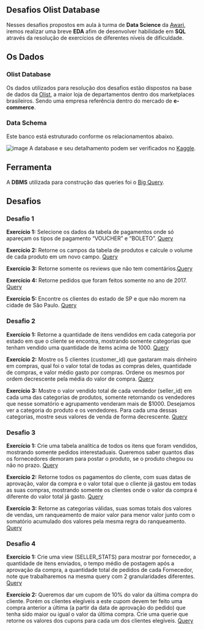 ## Desafios Olist Database

Nesses desafios propostos em aula à turma de **Data Science** da [Awari](https://awari.com.br/curso-data-science/), iremos realizar uma breve **EDA** afim de desenvolver habilidade em **SQL** através da resolução de exercícios de diferentes níveis de dificuldade.


## Os Dados
### Olist Database

Os dados utilizados para resolução dos desafios estão dispostos na base de dados da [Olist](https://olist.com/pt-br), a maior loja de departamentos dentro dos marketplaces brasileiros. Sendo uma empresa referência dentro do mercado de **e-commerce**.

### Data Schema

Este banco está estruturado conforme os relacionamentos abaixo. 


![image](https://user-images.githubusercontent.com/56882578/141878593-5bbaac7f-ea77-495c-8bdc-f43b21447809.png)
A database e seu detalhamento podem ser verificados no [Kaggle](https://www.kaggle.com/olistbr/brazilian-ecommerce).


## Ferramenta

A **DBMS** utilizada para construção das queries foi o [Big Query](https://console.cloud.google.com/bigquery).

## Desafios

### Desafio 1 

**Exercício 1:** Selecione os dados da tabela de pagamentos onde só apareçam os tipos de pagamento “VOUCHER” e “BOLETO”. [Query](https://github.com/thomasgocouto/EDA-OlistDatabase/blob/main/Desafio1/Exerc%C3%ADcio1.sql)

**Exercício 2:** Retorne os campos da tabela de produtos e calcule o volume de cada produto em um novo campo. [Query](https://github.com/thomasgocouto/EDA-OlistDatabase/blob/main/Desafio1/Exerc%C3%ADcio2.sql)

**Exercício 3:** Retorne somente os reviews que não tem comentários.[Query](https://github.com/thomasgocouto/EDA-OlistDatabase/blob/main/Desafio1/Exerc%C3%ADcio3.sql)

**Exercício 4:** Retorne pedidos que foram feitos somente no ano de 2017. [Query](https://github.com/thomasgocouto/EDA-OlistDatabase/blob/main/Desafio1/Exerc%C3%ADcio4.sql)

**Exercício 5:** Encontre os clientes do estado de SP e que não morem na cidade de São Paulo. [Query](https://github.com/thomasgocouto/EDA-OlistDatabase/blob/main/Desafio1/Exerc%C3%ADcio5.sql)

### Desafio 2

**Exercício 1:** Retorne a quantidade de itens vendidos em cada categoria por estado em que o cliente se encontra, mostrando somente categorias que tenham vendido uma quantidade de items acima de 1000. [Query](https://github.com/thomasgocouto/EDA-OlistDatabase/blob/main/Desafio2/Exerc%C3%ADcio1.sql)

**Exercício 2:** Mostre os 5 clientes (customer_id) que gastaram mais dinheiro em compras, qual foi o valor total de todas as compras deles, quantidade de compras, e valor médio gasto por compras. Ordene os mesmos por ordem decrescente pela média do valor de compra. [Query](https://github.com/thomasgocouto/EDA-OlistDatabase/blob/main/Desafio2/Exerc%C3%ADcio2.sql)

**Exercício 3:** Mostre o valor vendido total de cada vendedor (seller_id) em cada uma das categorias de produtos, somente retornando os vendedores que nesse somatório e agrupamento venderam mais de $1000. Desejamos ver a categoria do produto e os vendedores. Para cada uma dessas categorias, mostre seus valores de venda de forma decrescente. [Query](https://github.com/thomasgocouto/EDA-OlistDatabase/blob/main/Desafio2/Exerc%C3%ADcio3.sql)

### Desafio 3

**Exercício 1:** Crie uma tabela analítica de todos os itens que foram vendidos, mostrando somente pedidos interestaduais. Queremos saber quantos dias os fornecedores demoram para postar o produto, se o produto chegou ou não no prazo. [Query](https://github.com/thomasgocouto/EDA-OlistDatabase/blob/main/Desafio3/Exerc%C3%ADcio1.sql)

**Exercício 2:** Retorne todos os pagamentos do cliente, com suas datas de aprovação, valor da compra e o valor total que o cliente já gastou em todas as suas compras, mostrando somente os clientes onde o valor da compra é diferente do valor total já gasto. [Query](https://github.com/athomasgocouto/EDA-OlistDatabase/blob/main/Desafio3/Exerc%C3%ADcio2.sql)

**Exercício 3:** Retorne as categorias válidas, suas somas totais dos valores de vendas, um ranqueamento de maior valor para menor valor junto com o somatório acumulado dos valores pela mesma regra do ranqueamento. [Query](https://github.com/thomasgocouto/EDA-OlistDatabase/blob/main/Desafio3/Exerc%C3%ADcio3.sql)

### Desafio 4

**Exercício 1:** Crie uma view (SELLER_STATS) para mostrar por fornecedor, a quantidade de itens enviados, o tempo médio de postagem após a aprovação da compra, a quantidade total de pedidos de cada Fornecedor, note que trabalharemos na mesma query com 2 granularidades diferentes. [Query](https://github.com/thomasgocouto/EDA-OlistDatabase/blob/main/Desafio4/Exerc%C3%ADcio1.sql)

**Exercício 2:** Queremos dar um cupom de 10% do valor da última compra do cliente. Porém os clientes elegíveis a este cupom devem ter feito uma compra anterior a última (a partir da data de aprovação do pedido) que tenha sido maior ou igual o valor da última compra. Crie uma querie que retorne os valores dos cupons para cada um dos clientes elegíveis. [Query](https://github.com/thomasgocouto/EDA-OlistDatabase/blob/main/Desafio4/Exerc%C3%ADcio2.sql)
